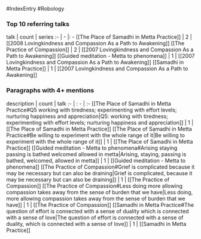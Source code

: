 #IndexEntry #Robology

### Top 10 referring talks
talk | count | series
:- | - |: -
[[The Place of Samadhi in Metta Practice]] | 2 | [[2008 Lovingkindness and Compassion As a Path to Awakening]]
[[The Practice of Compassion]] | 2 | [[2007 Lovingkindness and Compassion As a Path to Awakening]]
[[Guided meditation - Metta to phenomena]] | 1 | [[2007 Lovingkindness and Compassion As a Path to Awakening]]
[[Samadhi in Metta Practice]] | 1 | [[2007 Lovingkindness and Compassion As a Path to Awakening]]

### Paragraphs with 4+ mentions
description | count | talk
:- | : - | :-
[[The Place of Samadhi in Metta Practice#Q5 working with tiredness; experimenting with effort levels; nurturing happiness and appreciation\|Q5: working with tiredness; experimenting with effort levels; nurturing happiness and appreciation]] | 1 | [[The Place of Samadhi in Metta Practice]]
[[The Place of Samadhi in Metta Practice#Be willing to experiment with the whole range of it\|Be willing to experiment with the whole range of it]] | 1 | [[The Place of Samadhi in Metta Practice]]
[[Guided meditation - Metta to phenomena#Arising staying passing is bathed welcomed allowed in metta\|Arising, staying, passing is bathed, welcomed, allowed in metta]] | 1 | [[Guided meditation - Metta to phenomena]]
[[The Practice of Compassion#Grief is complicated because it may be necessary but can also be draining\|Grief is complicated, because it may be necessary but can also be draining]] | 1 | [[The Practice of Compassion]]
[[The Practice of Compassion#Less doing more allowing compassion takes away from the sense of burden that we have\|Less doing, more allowing compassion takes away from the sense of burden that we have]] | 1 | [[The Practice of Compassion]]
[[Samadhi in Metta Practice#The question of effort is connected with a sense of duality which is connected with a sense of love\|The question of effort is connected with a sense of duality, which is connected with a sense of love]] | 1 | [[Samadhi in Metta Practice]]

